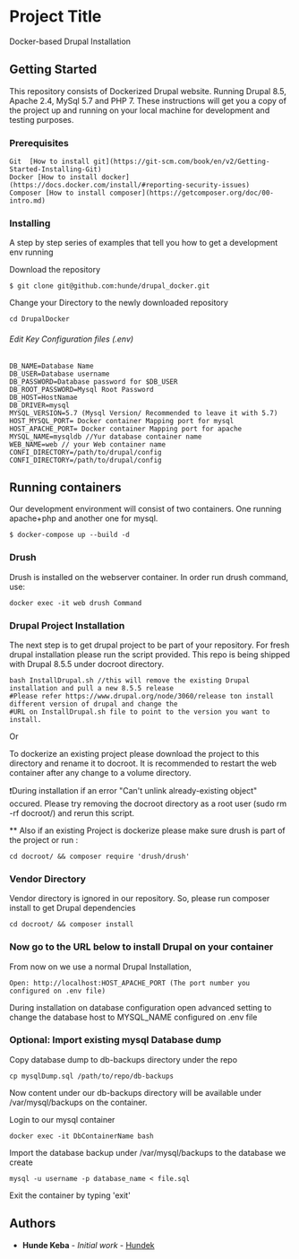 # Project Title

Docker-based Drupal Installation 

## Getting Started

This repository consists of Dockerized  Drupal website. Running Drupal 8.5, Apache 2.4, MySql 5.7 and PHP 7. 
These instructions will get you a copy of the project up and running on your local machine for development and testing purposes. 

### Prerequisites


```
Git  [How to install git](https://git-scm.com/book/en/v2/Getting-Started-Installing-Git)
Docker [How to install docker](https://docs.docker.com/install/#reporting-security-issues)
Composer [How to install composer](https://getcomposer.org/doc/00-intro.md)
```

### Installing

A step by step series of examples that tell you how to get a development env running

Download the repository

```
$ git clone git@github.com:hunde/drupal_docker.git 
```

Change your Directory to the newly downloaded repository

```
cd DrupalDocker
```
###### Edit Key Configuration files (.env)

```
DB_NAME=Database Name
DB_USER=Database username
DB_PASSWORD=Database password for $DB_USER
DB_ROOT_PASSWORD=Mysql Root Password
DB_HOST=HostNamae 
DB_DRIVER=mysql
MYSQL_VERSION=5.7 (Mysql Version/ Recommended to leave it with 5.7)
HOST_MYSQL_PORT= Docker container Mapping port for mysql
HOST_APACHE_PORT= Docker container Mapping port for apache
MYSQL_NAME=mysqldb //Yur database container name
WEB_NAME=web // your Web container name 
CONFI_DIRECTORY=/path/to/drupal/config
CONFI_DIRECTORY=/path/to/drupal/config
```


## Running containers

Our development environment will consist of two containers. One running apache+php and another one for mysql. 

```
$ docker-compose up --build -d
```

### Drush

Drush is installed on the webserver container. In order run drush command, use:

```
docker exec -it web drush Command 
```

### Drupal Project Installation 

The next step is to get drupal project to be part of your repository. For fresh drupal installation please run the script provided. This repo is being shipped with Drupal 8.5.5 under docroot directory. 

```
bash InstallDrupal.sh //this will remove the existing Drupal installation and pull a new 8.5.5 release 
#Please refer https://www.drupal.org/node/3060/release ton install different version of drupal and change the 
#URL on InstallDrupal.sh file to point to the version you want to install.
```
Or 

To dockerize an existing project please download the project to this directory and rename it to docroot. 
It is recommended to restart the web container after any change to a volume directory. 

❗During installation if an error "Can't unlink already-existing object" occured. Please try removing the docroot directory as a root user (sudo rm -rf docroot/) and rerun this script.  

 ** Also if an existing Project is dockerize please make sure drush is part of the project or run :

```
cd docroot/ && composer require 'drush/drush'
```
### Vendor Directory 

Vendor directory is ignored in our repository. So, please run composer install to get Drupal dependencies


```
cd docroot/ && composer install 
```


### Now go to the URL below to install Drupal on your container


From now on we use a normal Drupal Installation, 

```
Open: http://localhost:HOST_APACHE_PORT (The port number you configured on .env file)
```

During installation on database configuration open advanced setting to change the database host to MYSQL_NAME configured on .env file 

### Optional: Import existing mysql Database dump

Copy database dump to db-backups directory under the repo 

```
cp mysqlDump.sql /path/to/repo/db-backups
```

Now content under our db-backups directory will be available under /var/mysql/backups on the container. 

Login to our mysql container 

```
docker exec -it DbContainerName bash 
```

Import the database backup under /var/mysql/backups to the database we create

```
mysql -u username -p database_name < file.sql
```

Exit the container by typing 'exit'

## Authors

* **Hunde Keba** - *Initial work* - [Hundek](https://github.com/hunde)


